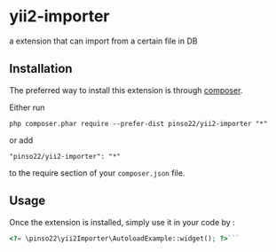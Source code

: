 yii2-importer
=============
a extension that can import from a certain file in DB 

Installation
------------

The preferred way to install this extension is through [composer](http://getcomposer.org/download/).

Either run

```
php composer.phar require --prefer-dist pinso22/yii2-importer "*"
```

or add

```
"pinso22/yii2-importer": "*"
```

to the require section of your `composer.json` file.


Usage
-----

Once the extension is installed, simply use it in your code by  :

```php
<?= \pinso22\yii2Importer\AutoloadExample::widget(); ?>```